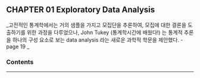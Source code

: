 ## CHAPTER 01 Exploratory Data Analysis

_고전적인 통계학에서는 거의 샘플을 가지고 모집단을 추론하여, 모집에 대한 결론을 도출하기를 위한 과정을 다루었으나, John Tukey (통계학시간에 배웠다!) 는 통계적 추론을 하나의 구성 요소로 보는 data analysis 라는 새로운 과학적 학문을 제안했다. - page 19 _ 

### Contents
---

